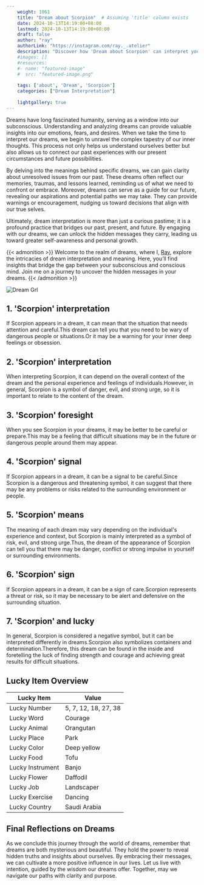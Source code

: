 ```yaml
---
    weight: 1061
    title: "Dream about Scorpion"  # Assuming 'title' column exists
    date: 2024-10-13T14:19:00+08:00
    lastmod: 2024-10-13T14:19:00+08:00
    draft: false
    author: "ray"
    authorLink: "https://instagram.com/ray._.atelier"
    description: "Discover how 'Dream about Scorpion' can interpret your future and uncover its significant meanings in your life."
    #images: []
    #resources:
    #- name: "featured-image"
    #  src: "featured-image.png"
    
    tags: ['about', 'Dream', 'Scorpion']
    categories: ["Dream Interpretation"]
    
    lightgallery: true
---
```

    
Dreams have long fascinated humanity, serving as a window into our subconscious. Understanding and analyzing dreams can provide valuable insights into our emotions, fears, and desires. When we take the time to interpret our dreams, we begin to unravel the complex tapestry of our inner thoughts. This process not only helps us understand ourselves better but also allows us to connect our past experiences with our present circumstances and future possibilities.

By delving into the meanings behind specific dreams, we can gain clarity about unresolved issues from our past. These dreams often reflect our memories, traumas, and lessons learned, reminding us of what we need to confront or embrace. Moreover, dreams can serve as a guide for our future, revealing our aspirations and potential paths we may take. They can provide warnings or encouragement, nudging us toward decisions that align with our true selves.

Ultimately, dream interpretation is more than just a curious pastime; it is a profound practice that bridges our past, present, and future. By engaging with our dreams, we can unlock the hidden messages they carry, leading us toward greater self-awareness and personal growth.

{{< admonition >}}
Welcome to the realm of dreams, where I, [Ray](https://instagram.com/ray._.atelier), explore the intricacies of dream interpretation and meaning. Here, you’ll find insights that bridge the gap between your subconscious and conscious mind. Join me on a journey to uncover the hidden messages in your dreams.
{{< /admonition >}}

![Dream Grl](https://cdn.pixabay.com/photo/2017/11/02/03/35/gothic-2910057_1280.jpg "Dream Grl")

## 1. 'Scorpion' interpretation
If Scorpion appears in a dream, it can mean that the situation that needs attention and careful.This dream can tell you that you need to be wary of dangerous people or situations.Or it may be a warning for your inner deep feelings or obsession.

## 2. 'Scorpion' interpretation
When interpreting Scorpion, it can depend on the overall context of the dream and the personal experience and feelings of individuals.However, in general, Scorpion is a symbol of danger, evil, and strong urge, so it is important to relate to the content of the dream.

## 3. 'Scorpion' foresight
When you see Scorpion in your dreams, it may be better to be careful or prepare.This may be a feeling that difficult situations may be in the future or dangerous people around them may appear.

## 4. 'Scorpion' signal
If Scorpion appears in a dream, it can be a signal to be careful.Since Scorpion is a dangerous and threatening symbol, it can suggest that there may be any problems or risks related to the surrounding environment or people.

## 5. 'Scorpion' means
The meaning of each dream may vary depending on the individual's experience and context, but Scorpion is mainly interpreted as a symbol of risk, evil, and strong urge.Thus, the dream of the appearance of Scorpion can tell you that there may be danger, conflict or strong impulse in yourself or surrounding environments.

## 6. 'Scorpion' sign
If Scorpion appears in a dream, it can be a sign of care.Scorpion represents a threat or risk, so it may be necessary to be alert and defensive on the surrounding situation.

## 7. 'Scorpion' and lucky
In general, Scorpion is considered a negative symbol, but it can be interpreted differently in dreams.Scorpion also symbolizes containers and determination.Therefore, this dream can be found in the inside and foretelling the luck of finding strength and courage and achieving great results for difficult situations.

## Lucky Item Overview
| Lucky Item          | Value              |
|---------------|--------------------|
| Lucky Number        | 5, 7, 12, 18, 27, 38  |
| Lucky Word          | Courage |
| Lucky Animal        | Orangutan |
| Lucky Place         | Park     |
| Lucky Color         | Deep yellow     |
| Lucky Food          | Tofu      |
| Lucky Instrument    | Banjo |
| Lucky Flower        | Daffodil    |
| Lucky Job           | Landscaper       |
| Lucky Exercise      | Dancing  |
| Lucky Country       | Saudi Arabia    |


##  Final Reflections on Dreams

As we conclude this journey through the world of dreams, remember that dreams are both mysterious and beautiful. They hold the power to reveal hidden truths and insights about ourselves. By embracing their messages, we can cultivate a more positive influence in our lives. Let us live with intention, guided by the wisdom our dreams offer. Together, may we navigate our paths with clarity and purpose.
